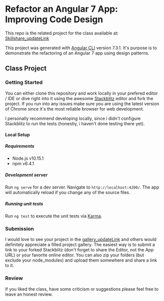 # Refactor an Angular 7 App: Improving Code Design
This repo is the related project for the class available at: [Skillshare_updateLink](shillshare.com)

This project was generated with [Angular CLI](https://github.com/angular/angular-cli) version 7.3.1.
It's purpose is to demonstrate the refactoring of an Angular 7 app using design patterns.



## Class Project
### Getting Started
You can either clone this repository and work locally in your prefered editor / IDE or dive right into it using the awesome [Stackblitz](https://stackblitz.com/github/drdreo/SkillshareRefactorAngular7) editor and fork the project. 
If you run into any issues make sure you are using the latest version of Chrome since it's the most reliable browser for web development.

I personally recommend developing locally, since i didn't configure Stackblitz to run the tests (honestly, i haven't done testing there yet).

#### Local Setup
##### Requirements
- Node.js v10.15.1
- npm v6.4.1

##### Development server

Run `ng serve` for a dev server. Navigate to `http://localhost:4200/`. The app will automatically reload if you change any of the source files.

##### Running unit tests

Run `ng test` to execute the unit tests via [Karma](https://karma-runner.github.io).


### Submission
I would love to see your project in the [gallery_updateLink](shillshare.com) and others would definitely appreciate a filled project gallery.
The easiest way is to submit a link to your forked Stackblitz (don't forget to share the Editor, not the App URL) or your favorite online editor. You can also zip your folders (but exclude your node_modules) and upload them somewhere and share a link to it.

### Review
If you liked the class, have some criticism or suggestions please feel free to leave an honest review.
